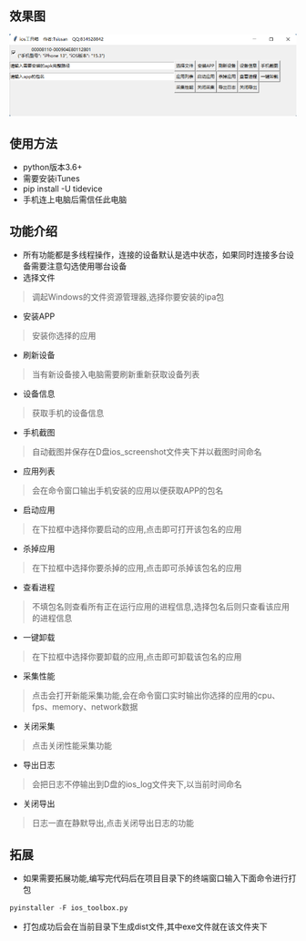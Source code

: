 ## 效果图
![iOS工具箱](iOSToolBox.png)

## 使用方法
   - python版本3.6+
   - 需要安装iTunes
   - pip install -U tidevice
   - 手机连上电脑后需信任此电脑
## 功能介绍
   - 所有功能都是多线程操作，连接的设备默认是选中状态，如果同时连接多台设备需要注意勾选使用哪台设备
   - 选择文件
   > 调起Windows的文件资源管理器,选择你要安装的ipa包
   - 安装APP
   > 安装你选择的应用
   - 刷新设备
   > 当有新设备接入电脑需要刷新重新获取设备列表
   - 设备信息
   > 获取手机的设备信息
   - 手机截图
   > 自动截图并保存在D盘ios_screenshot文件夹下并以截图时间命名
   - 应用列表
   > 会在命令窗口输出手机安装的应用以便获取APP的包名
   - 启动应用
   > 在下拉框中选择你要启动的应用,点击即可打开该包名的应用
   - 杀掉应用
   > 在下拉框中选择你要杀掉的应用,点击即可杀掉该包名的应用
   - 查看进程
   > 不填包名则查看所有正在运行应用的进程信息,选择包名后则只查看该应用的进程信息
   - 一键卸载
   > 在下拉框中选择你要卸载的应用,点击即可卸载该包名的应用
   - 采集性能
   > 点击会打开新能采集功能,会在命令窗口实时输出你选择的应用的cpu、fps、memory、network数据
   - 关闭采集
   > 点击关闭性能采集功能
   - 导出日志
   > 会把日志不停输出到D盘的ios_log文件夹下,以当前时间命名
   - 关闭导出
   > 日志一直在静默导出,点击关闭导出日志的功能

## 拓展
   - 如果需要拓展功能,编写完代码后在项目目录下的终端窗口输入下面命令进行打包
   ```python
pyinstaller -F ios_toolbox.py
```
   - 打包成功后会在当前目录下生成dist文件,其中exe文件就在该文件夹下